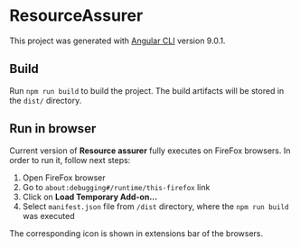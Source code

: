 # ResourceAssurer

This project was generated with [Angular CLI](https://github.com/angular/angular-cli) version 9.0.1.

## Build

Run `npm run build` to build the project. The build artifacts will be stored in the `dist/` directory.

## Run in browser

Current version of __Resource assurer__ fully executes on FireFox browsers. In order to run it, follow next steps:

1. Open FireFox browser
2. Go to `about:debugging#/runtime/this-firefox` link
3. Click on __Load Temporary Add-on...__ 
4. Select `manifest.json` file from `/dist` directory, where the `npm run build` was executed

The corresponding icon is shown in extensions bar of the browsers.
